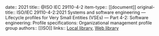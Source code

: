 date:: 2021
title:: @ISO IEC 29110-4-2
item-type:: [[document]]
original-title:: ISO/IEC 29110-4-2:2021 Systems and software engineering — Lifecycle profiles for Very Small Entities (VSEs) — Part 4-2: Software engineering: Profile specifications: Organizational management profile group
authors:: [[ISO]]
links:: [Local library](zotero://select/library/items/V538BIIU), [Web library](https://www.zotero.org/users/6520516/items/V538BIIU)
